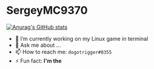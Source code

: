 # SergeyMC9370

[![Anurag's GitHub stats](https://github-readme-stats.vercel.app/api?username=SergeyMC9730)](https://github.com/anuraghazra/github-readme-stats)

- 🔭 I’m currently working on my Linux game in terminal
- 💬 Ask me about ...
- 📫 How to reach me: `dogotrigger#0355`
- ⚡ Fun fact: **I'm the**

